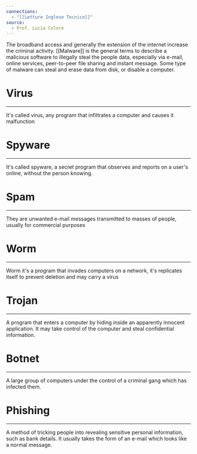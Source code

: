 ```yaml
---
connections:
  - "[[Letture Inglese Tecnico]]"
source:
  - Prof. Lucia Colore
---
```

The broadband access and generally the extension of the internet increase the criminal activity.
[[Malware]] is the general terms to describe a malicious software to illegally steal the people data, especially via e-mail, online services, peer-to-peer file sharing and instant message.
Some type of malware can steal and erase data from disk, or disable a computer.

# Virus
---
It's called virus, any program that infiltrates a computer and causes it malfunction

# Spyware
---
It's called spyware, a secret program that observes and reports on a user's online, without the person knowing.

# Spam
---
They are unwanted e-mail messages transmitted to masses of people, usually for commercial purposes

# Worm
---
Worm it's a program that invades computers on a network, it's replicates itself to prevent deletion and may carry a virus

# Trojan
---
A program that enters a computer by hiding inside an apparently innocent application.
It may take control of the computer and steal confidential information.

# Botnet
---
A large group of computers under the control of a criminal gang which has infected them.

# Phishing
---
A method of tricking people into revealing sensitive personal information, such as bank details.
It usually takes the form of an e-mail which looks like a normal message.